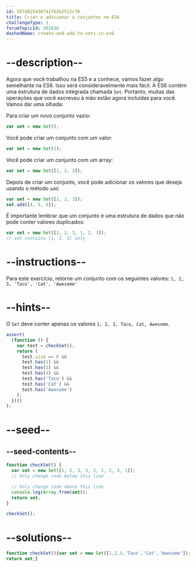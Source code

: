 ```yaml
---
id: 587d8254367417b2b2512c70
title: Criar e adicionar a conjuntos na ES6
challengeType: 1
forumTopicId: 301636
dashedName: create-and-add-to-sets-in-es6
---
```


# --description--

Agora que você trabalhou na ES5 e a conhece, vamos fazer algo semelhante na ES6. Isso será consideravelmente mais fácil. A ES6 contém uma estrutura de dados integrada chamada `Set`. Portanto, muitas das operações que você escreveu à mão estão agora incluídas para você. Vamos dar uma olhada:

Para criar um novo conjunto vazio:

```js
var set = new Set();
```

Você pode criar um conjunto com um valor:

```js
var set = new Set(1);
```

Você pode criar um conjunto com um array:

```js
var set = new Set([1, 2, 3]);
```

Depois de criar um conjunto, você pode adicionar os valores que deseja usando o método `add`:

```js
var set = new Set([1, 2, 3]);
set.add([4, 5, 6]);
```

É importante lembrar que um conjunto é uma estrutura de dados que não pode conter valores duplicados:

```js
var set = new Set([1, 2, 3, 1, 2, 3]);
// set contains [1, 2, 3] only
```

# --instructions--

Para este exercício, retorne um conjunto com os seguintes valores: `1, 2, 3, 'Taco', 'Cat', 'Awesome'`

# --hints--

O `Set` deve conter apenas os valores `1, 2, 3, Taco, Cat, Awesome`.

```js
assert(
  (function () {
    var test = checkSet();
    return (
      test.size == 6 &&
      test.has(1) &&
      test.has(2) &&
      test.has(3) &&
      test.has('Taco') &&
      test.has('Cat') &&
      test.has('Awesome')
    );
  })()
);
```

# --seed--

## --seed-contents--

```js
function checkSet() {
  var set = new Set([1, 2, 3, 3, 2, 1, 2, 3, 1]);
  // Only change code below this line

  // Only change code above this line
  console.log(Array.from(set));
  return set;
}

checkSet();
```

# --solutions--

```js
function checkSet(){var set = new Set([1,2,3,'Taco','Cat','Awesome']);
return set;}
```
